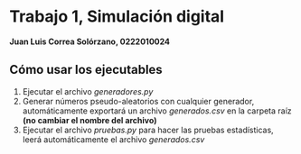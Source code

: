 # Trabajo 1, Simulación digital
**Juan Luis Correa Solórzano, 0222010024**
## Cómo usar los ejecutables

1. Ejecutar el archivo *generadores.py*
2. Generar números pseudo-aleatorios con cualquier generador, automáticamente exportará un archivo *generados.csv* en la carpeta raíz **(no cambiar el nombre del archivo)**
3. Ejecutar el archivo *pruebas.py* para hacer las pruebas estadísticas, leerá automáticamente el archivo *generados.csv* 